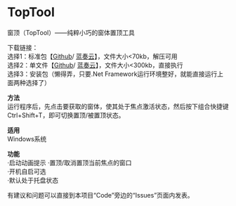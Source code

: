 # TopTool
窗顶（TopTool）——纯粹小巧的窗体置顶工具   
   
下载链接：   
选择1：标准包【[Github](https://github.com/tp1415926535/TopTool/raw/master/%E7%AA%97%E9%A1%B6.rar)/ [蓝奏云](https://wws.lanzous.com/iKJEvgdnnkf)】，文件大小<70kb，解压可用   
选择2：单文件【[Github](https://github.com/tp1415926535/TopTool/raw/master/%E7%AA%97%E9%A1%B6%EF%BC%88TopTool%EF%BC%89.exe)/ [蓝奏云](https://wws.lanzous.com/iIE3zgdnnlg
)】，文件大小<300kb，直接执行    
选择3：安装包（懒得弄，只要.Net Framework运行环境整好，就能直接运行上面两种选择了）
   
**方法**  
运行程序后，先点击要获取的窗体，使其处于焦点激活状态，然后按下组合快捷键Ctrl+Shift+T，即可切换置顶/被置顶状态。
    
**适用**  
Windows系统
   
**功能**  
·启动动画提示
·置顶/取消置顶当前焦点的窗口   
·开机自启可选   
·默认处于托盘状态  
   
有建议和问题可以直接到本项目“Code”旁边的“Issues”页面内发表。
